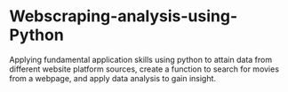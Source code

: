 # Webscraping-analysis-using-Python
Applying fundamental application skills using python to attain data from different website platform sources, create a function to search for movies from a webpage, and apply data analysis to gain insight.
